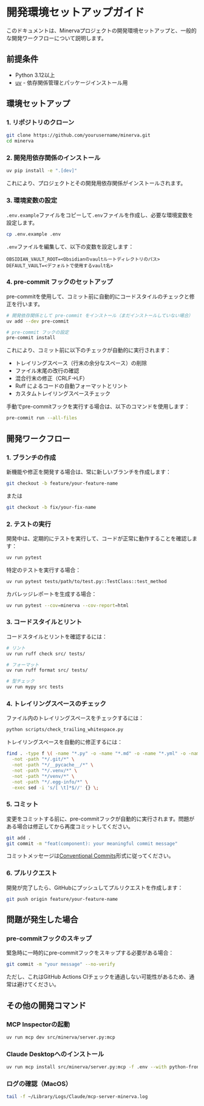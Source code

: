 # 開発環境セットアップガイド

このドキュメントは、Minervaプロジェクトの開発環境セットアップと、一般的な開発ワークフローについて説明します。

## 前提条件

- Python 3.12以上
- [uv](https://github.com/astral-sh/uv) - 依存関係管理とパッケージインストール用

## 環境セットアップ

### 1. リポジトリのクローン

```bash
git clone https://github.com/yourusername/minerva.git
cd minerva
```

### 2. 開発用依存関係のインストール

```bash
uv pip install -e ".[dev]"
```

これにより、プロジェクトとその開発用依存関係がインストールされます。

### 3. 環境変数の設定

`.env.example`ファイルをコピーして`.env`ファイルを作成し、必要な環境変数を設定します。

```bash
cp .env.example .env
```

`.env`ファイルを編集して、以下の変数を設定します：

```
OBSIDIAN_VAULT_ROOT=<Obsidianのvaultルートディレクトリのパス>
DEFAULT_VAULT=<デフォルトで使用するvault名>
```

### 4. pre-commit フックのセットアップ

pre-commitを使用して、コミット前に自動的にコードスタイルのチェックと修正を行います。

```bash
# 開発依存関係として pre-commit をインストール（まだインストールしていない場合）
uv add --dev pre-commit

# pre-commit フックの設定
pre-commit install
```

これにより、コミット前に以下のチェックが自動的に実行されます：
- トレイリングスペース（行末の余分なスペース）の削除
- ファイル末尾の改行の確認
- 混合行末の修正（CRLF→LF）
- Ruff によるコードの自動フォーマットとリント
- カスタムトレイリングスペースチェック

手動でpre-commitフックを実行する場合は、以下のコマンドを使用します：

```bash
pre-commit run --all-files
```

## 開発ワークフロー

### 1. ブランチの作成

新機能や修正を開発する場合は、常に新しいブランチを作成します：

```bash
git checkout -b feature/your-feature-name
```

または

```bash
git checkout -b fix/your-fix-name
```

### 2. テストの実行

開発中は、定期的にテストを実行して、コードが正常に動作することを確認します：

```bash
uv run pytest
```

特定のテストを実行する場合：

```bash
uv run pytest tests/path/to/test.py::TestClass::test_method
```

カバレッジレポートを生成する場合：

```bash
uv run pytest --cov=minerva --cov-report=html
```

### 3. コードスタイルとリント

コードスタイルとリントを確認するには：

```bash
# リント
uv run ruff check src/ tests/

# フォーマット
uv run ruff format src/ tests/

# 型チェック
uv run mypy src tests
```

### 4. トレイリングスペースのチェック

ファイル内のトレイリングスペースをチェックするには：

```bash
python scripts/check_trailing_whitespace.py
```

トレイリングスペースを自動的に修正するには：

```bash
find . -type f \( -name "*.py" -o -name "*.md" -o -name "*.yml" -o -name "*.yaml" \) \
  -not -path "*/.git/*" \
  -not -path "*/__pycache__/*" \
  -not -path "*/.venv/*" \
  -not -path "*/venv/*" \
  -not -path "*/.egg-info/*" \
  -exec sed -i 's/[ \t]*$//' {} \;
```

### 5. コミット

変更をコミットする前に、pre-commitフックが自動的に実行されます。問題がある場合は修正してから再度コミットしてください。

```bash
git add .
git commit -m "feat(component): your meaningful commit message"
```

コミットメッセージは[Conventional Commits](https://www.conventionalcommits.org/)形式に従ってください。

### 6. プルリクエスト

開発が完了したら、GitHubにプッシュしてプルリクエストを作成します：

```bash
git push origin feature/your-feature-name
```

## 問題が発生した場合

### pre-commitフックのスキップ

緊急時に一時的にpre-commitフックをスキップする必要がある場合：

```bash
git commit -m "your message" --no-verify
```

ただし、これはGitHub Actions CIチェックを通過しない可能性があるため、通常は避けてください。

## その他の開発コマンド

### MCP Inspectorの起動

```bash
uv run mcp dev src/minerva/server.py:mcp
```

### Claude Desktopへのインストール

```bash
uv run mcp install src/minerva/server.py:mcp -f .env --with python-frontmatter
```

### ログの確認（MacOS）

```bash
tail -f ~/Library/Logs/Claude/mcp-server-minerva.log
```
